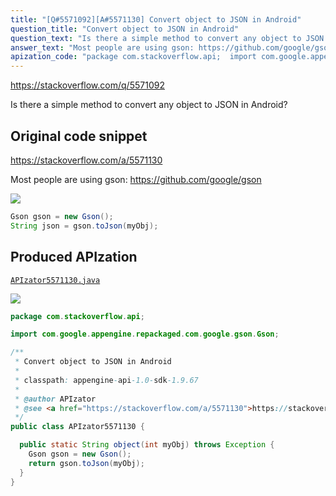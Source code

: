 ```yaml
---
title: "[Q#5571092][A#5571130] Convert object to JSON in Android"
question_title: "Convert object to JSON in Android"
question_text: "Is there a simple method to convert any object to JSON in Android?"
answer_text: "Most people are using gson: https://github.com/google/gson"
apization_code: "package com.stackoverflow.api;  import com.google.appengine.repackaged.com.google.gson.Gson;  /**  * Convert object to JSON in Android  *  * classpath: appengine-api-1.0-sdk-1.9.67  *  * @author APIzator  * @see <a href=\"https://stackoverflow.com/a/5571130\">https://stackoverflow.com/a/5571130</a>  */ public class APIzator5571130 {    public static String object(int myObj) throws Exception {     Gson gson = new Gson();     return gson.toJson(myObj);   } }"
---
```


https://stackoverflow.com/q/5571092

Is there a simple method to convert any object to JSON in Android?



## Original code snippet

https://stackoverflow.com/a/5571130

Most people are using gson: https://github.com/google/gson

<div class="code-logo"><img src="/stackoverflow.png" /></div>

```java
Gson gson = new Gson();
String json = gson.toJson(myObj);
```

## Produced APIzation

[`APIzator5571130.java`](https://github.com/pasqualesalza/apization-temp/raw/main/data/search/APIzator5571130.java)

<div class="code-logo"><img src="/apizator.png" /></div>

```java
package com.stackoverflow.api;

import com.google.appengine.repackaged.com.google.gson.Gson;

/**
 * Convert object to JSON in Android
 *
 * classpath: appengine-api-1.0-sdk-1.9.67
 *
 * @author APIzator
 * @see <a href="https://stackoverflow.com/a/5571130">https://stackoverflow.com/a/5571130</a>
 */
public class APIzator5571130 {

  public static String object(int myObj) throws Exception {
    Gson gson = new Gson();
    return gson.toJson(myObj);
  }
}

```